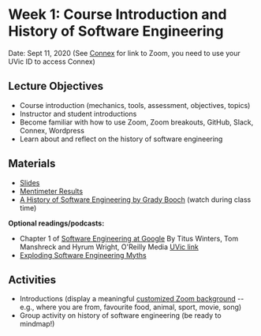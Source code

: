# Week 1: Course Introduction and History of Software Engineering

Date: Sept 11, 2020
(See [Connex](https://connex.csc.uvic.ca/portal/site/emse2020) for link to Zoom, you need to use your UVic ID to access Connex)

## Lecture Objectives

- Course introduction (mechanics, tools, assessment, objectives, topics)
- Instructor and student introductions 
- Become familiar with how to use Zoom, Zoom breakouts, GitHub, Slack, Connex, Wordpress
- Learn about and reflect on the history of software engineering

## Materials
- [Slides](emse-uvic%202020%20week1.pdf)
- [Mentimeter Results](Week1-Menti-Results.pdf)
- [A History of Software Engineering by Grady Booch](https://www.youtube.com/watch?v=OdI7Ukf-Bf4) (watch during class time)

**Optional readings/podcasts:**

- Chapter 1 of [Software Engineering at Google](https://www.oreilly.com/library/view/software-engineering-at/9781492082781/) By Titus Winters, Tom Manshreck and Hyrum Wright, O'Reilly Media [UVic link](http://tinyurl.com/yyybgzr6)
- [Exploding Software Engineering Myths](https://www.microsoft.com/en-us/research/blog/exploding-software-engineering-myths/)

## Activities
- Introductions (display a meaningful [customized Zoom background](https://support.zoom.us/hc/en-us/articles/204674889-Zoom-Rooms-Customized-Background) -- e.g., where you are from, favourite food, animal, sport, movie, song)
- Group activity on history of software engineering (be ready to mindmap!)
